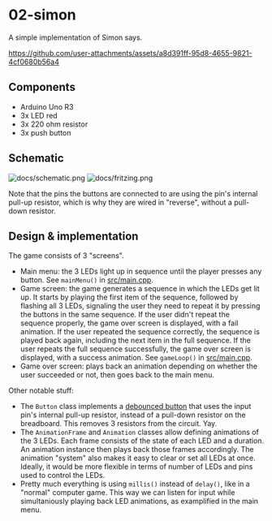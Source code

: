 # 02-simon
A simple implementation of Simon says.

https://github.com/user-attachments/assets/a8d391ff-95d8-4655-9821-4cf0680b56a4

## Components
- Arduino Uno R3
- 3x LED red
- 3x 220 ohm resistor
- 3x push button

## Schematic
![docs/schematic.png](schematic.png)
![docs/fritzing.png](fritzing.png)

Note that the pins the buttons are connected to are using the pin's internal pull-up resistor, which is why they are wired in "reverse", without a pull-down resistor.

## Design & implementation
The game consists of 3 "screens".

- Main menu: the 3 LEDs light up in sequence until the player presses any button. See `mainMenu()` in [src/main.cpp](src/main.cpp).
- Game screen: the game generates a sequence in which the LEDs get lit up. It starts by playing the first item of the sequence, followed by flashing all 3 LEDs, signaling the user they need to repeat it by pressing the buttons in the same sequence. If the user didn't repeat the sequence properly, the game over screen is displayed, with a fail animation. If the user repeated the sequence correctly, the sequence is played back again, including the next item in the full sequence. If the user repeats the full sequence successfully, the game over screen is displayed, with a success animation. See `gameLoop()` in [src/main.cpp](src/main.cpp).
- Game over screen: plays back an animation depending on whether the user succeeded or not, then goes back to the main menu.

Other notable stuff:
- The `Button` class implements a [debounced button](https://docs.arduino.cc/built-in-examples/digital/Debounce/) that uses the input pin's internal pull-up resistor, instead of a pull-down resistor on the breadboard. This removes 3 resistors from the circuit. Yay.
- The `AnimationFrame` and `Animation` classes allow defining animations of the 3 LEDs. Each frame consists of the state of each LED and a duration. An animation instance then plays back those frames accordingly. The animation "system" also makes it easy to clear or set all LEDs at once. Ideally, it would be more flexible in terms of number of LEDs and pins used to control the LEDs.
- Pretty much everything is using `millis()` instead of `delay()`, like in a "normal" computer game. This way we can listen for input while simultaniously playing back LED animations, as examplified in the main menu.